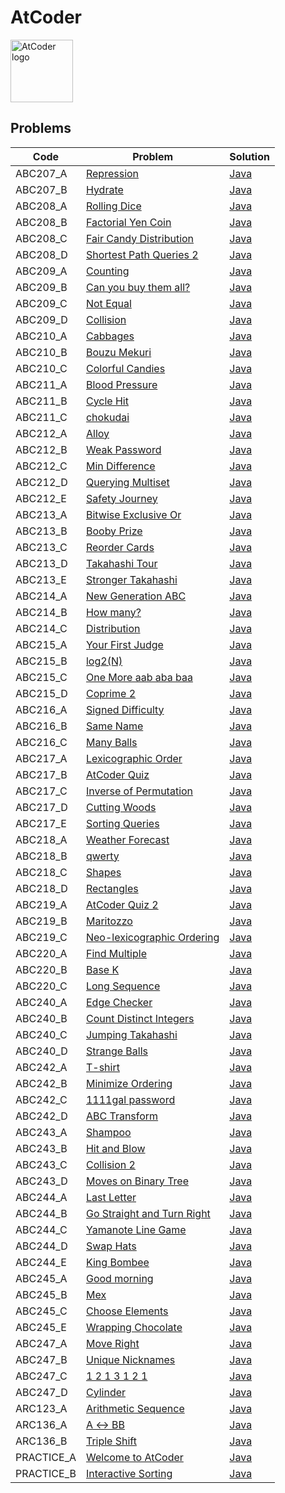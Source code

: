# AtCoder

<img src="https://img.atcoder.jp/assets/atcoder.png" alt="AtCoder logo" style="height: 100px; width:100px;" />

## Problems

<!-- @BEGIN:Problems -->
| Code | Problem | Solution |
| --- | --- | --- |
| ABC207_A | [Repression](https://atcoder.jp/contests/abc207/tasks/abc207_a) | [Java](src/main/java/com/github/pareronia/atcoder/abc/_207/A/Main.java) |
| ABC207_B | [Hydrate](https://atcoder.jp/contests/abc207/tasks/abc207_b) | [Java](src/main/java/com/github/pareronia/atcoder/abc/_207/B/Main.java) |
| ABC208_A | [Rolling Dice](https://atcoder.jp/contests/abc208/tasks/abc208_a) | [Java](src/main/java/com/github/pareronia/atcoder/abc/_208/A/Main.java) |
| ABC208_B | [Factorial Yen Coin](https://atcoder.jp/contests/abc208/tasks/abc208_b) | [Java](src/main/java/com/github/pareronia/atcoder/abc/_208/B/Main.java) |
| ABC208_C | [Fair Candy Distribution](https://atcoder.jp/contests/abc208/tasks/abc208_c) | [Java](src/main/java/com/github/pareronia/atcoder/abc/_208/C/Main.java) |
| ABC208_D | [Shortest Path Queries 2](https://atcoder.jp/contests/abc208/tasks/abc208_d) | [Java](src/main/java/com/github/pareronia/atcoder/abc/_208/D/Main.java) |
| ABC209_A | [Counting](https://atcoder.jp/contests/abc209/tasks/abc209_a) | [Java](src/main/java/com/github/pareronia/atcoder/abc/_209/A/Main.java) |
| ABC209_B | [Can you buy them all?](https://atcoder.jp/contests/abc209/tasks/abc209_b) | [Java](src/main/java/com/github/pareronia/atcoder/abc/_209/B/Main.java) |
| ABC209_C | [Not Equal](https://atcoder.jp/contests/abc209/tasks/abc209_c) | [Java](src/main/java/com/github/pareronia/atcoder/abc/_209/C/Main.java) |
| ABC209_D | [Collision](https://atcoder.jp/contests/abc209/tasks/abc209_d) | [Java](src/main/java/com/github/pareronia/atcoder/abc/_209/D/Main.java) |
| ABC210_A | [Cabbages](https://atcoder.jp/contests/abc210/tasks/abc210_a) | [Java](src/main/java/com/github/pareronia/atcoder/abc/_210/a/Main.java) |
| ABC210_B | [Bouzu Mekuri](https://atcoder.jp/contests/abc210/tasks/abc210_b) | [Java](src/main/java/com/github/pareronia/atcoder/abc/_210/b/Main.java) |
| ABC210_C | [Colorful Candies](https://atcoder.jp/contests/abc210/tasks/abc210_c) | [Java](src/main/java/com/github/pareronia/atcoder/abc/_210/c/Main.java) |
| ABC211_A | [Blood Pressure](https://atcoder.jp/contests/abc211/tasks/abc211_a) | [Java](src/main/java/com/github/pareronia/atcoder/abc/_211/a/Main.java) |
| ABC211_B | [Cycle Hit](https://atcoder.jp/contests/abc211/tasks/abc211_b) | [Java](src/main/java/com/github/pareronia/atcoder/abc/_211/b/Main.java) |
| ABC211_C | [chokudai](https://atcoder.jp/contests/abc211/tasks/abc211_c) | [Java](src/main/java/com/github/pareronia/atcoder/abc/_211/c/Main.java) |
| ABC212_A | [Alloy](https://atcoder.jp/contests/abc212/tasks/abc212_a) | [Java](src/main/java/com/github/pareronia/atcoder/abc/_212/a/Main.java) |
| ABC212_B | [Weak Password](https://atcoder.jp/contests/abc212/tasks/abc212_b) | [Java](src/main/java/com/github/pareronia/atcoder/abc/_212/b/Main.java) |
| ABC212_C | [Min Difference](https://atcoder.jp/contests/abc212/tasks/abc212_c) | [Java](src/main/java/com/github/pareronia/atcoder/abc/_212/c/Main.java) |
| ABC212_D | [Querying Multiset](https://atcoder.jp/contests/abc212/tasks/abc212_d) | [Java](src/main/java/com/github/pareronia/atcoder/abc/_212/d/Main.java) |
| ABC212_E | [Safety Journey](https://atcoder.jp/contests/abc212/tasks/abc212_e) | [Java](src/main/java/com/github/pareronia/atcoder/abc/_212/e/Main.java) |
| ABC213_A | [Bitwise Exclusive Or](https://atcoder.jp/contests/abc213/tasks/abc213_a) | [Java](src/main/java/com/github/pareronia/atcoder/abc/_213/a/Main.java) |
| ABC213_B | [Booby Prize](https://atcoder.jp/contests/abc213/tasks/abc213_b) | [Java](src/main/java/com/github/pareronia/atcoder/abc/_213/b/Main.java) |
| ABC213_C | [Reorder Cards](https://atcoder.jp/contests/abc213/tasks/abc213_c) | [Java](src/main/java/com/github/pareronia/atcoder/abc/_213/c/Main.java) |
| ABC213_D | [Takahashi Tour](https://atcoder.jp/contests/abc213/tasks/abc213_d) | [Java](src/main/java/com/github/pareronia/atcoder/abc/_213/d/Main.java) |
| ABC213_E | [Stronger Takahashi](https://atcoder.jp/contests/abc213/tasks/abc213_e) | [Java](src/main/java/com/github/pareronia/atcoder/abc/_213/e/Main.java) |
| ABC214_A | [New Generation ABC](https://atcoder.jp/contests/abc214/tasks/abc214_a) | [Java](src/main/java/com/github/pareronia/atcoder/abc/_214/a/Main.java) |
| ABC214_B | [How many?](https://atcoder.jp/contests/abc214/tasks/abc214_b) | [Java](src/main/java/com/github/pareronia/atcoder/abc/_214/b/Main.java) |
| ABC214_C | [Distribution](https://atcoder.jp/contests/abc214/tasks/abc214_c) | [Java](src/main/java/com/github/pareronia/atcoder/abc/_214/c/Main.java) |
| ABC215_A | [Your First Judge](https://atcoder.jp/contests/abc215/tasks/abc215_a) | [Java](src/main/java/com/github/pareronia/atcoder/abc/_215/a/Main.java) |
| ABC215_B | [log2(N)](https://atcoder.jp/contests/abc215/tasks/abc215_b) | [Java](src/main/java/com/github/pareronia/atcoder/abc/_215/b/Main.java) |
| ABC215_C | [One More aab aba baa](https://atcoder.jp/contests/abc215/tasks/abc215_c) | [Java](src/main/java/com/github/pareronia/atcoder/abc/_215/c/Main.java) |
| ABC215_D | [Coprime 2](https://atcoder.jp/contests/abc215/tasks/abc215_d) | [Java](src/main/java/com/github/pareronia/atcoder/abc/_215/d/Main.java) |
| ABC216_A | [Signed Difficulty](https://atcoder.jp/contests/abc216/tasks/abc216_a) | [Java](src/main/java/com/github/pareronia/atcoder/abc/_216/a/Main.java) |
| ABC216_B | [Same Name](https://atcoder.jp/contests/abc216/tasks/abc216_b) | [Java](src/main/java/com/github/pareronia/atcoder/abc/_216/b/Main.java) |
| ABC216_C | [Many Balls](https://atcoder.jp/contests/abc216/tasks/abc216_c) | [Java](src/main/java/com/github/pareronia/atcoder/abc/_216/c/Main.java) |
| ABC217_A | [Lexicographic Order](https://atcoder.jp/contests/abc217/tasks/abc217_a) | [Java](src/main/java/com/github/pareronia/atcoder/abc/_217/a/Main.java) |
| ABC217_B | [AtCoder Quiz](https://atcoder.jp/contests/abc217/tasks/abc217_b) | [Java](src/main/java/com/github/pareronia/atcoder/abc/_217/b/Main.java) |
| ABC217_C | [Inverse of Permutation](https://atcoder.jp/contests/abc217/tasks/abc217_c) | [Java](src/main/java/com/github/pareronia/atcoder/abc/_217/c/Main.java) |
| ABC217_D | [Cutting Woods](https://atcoder.jp/contests/abc217/tasks/abc217_d) | [Java](src/main/java/com/github/pareronia/atcoder/abc/_217/d/Main.java) |
| ABC217_E | [Sorting Queries](https://atcoder.jp/contests/abc217/tasks/abc217_e) | [Java](src/main/java/com/github/pareronia/atcoder/abc/_217/e/Main.java) |
| ABC218_A | [Weather Forecast](https://atcoder.jp/contests/abc218/tasks/abc218_a) | [Java](src/main/java/com/github/pareronia/atcoder/abc/_218/a/Main.java) |
| ABC218_B | [qwerty](https://atcoder.jp/contests/abc218/tasks/abc218_b) | [Java](src/main/java/com/github/pareronia/atcoder/abc/_218/b/Main.java) |
| ABC218_C | [Shapes](https://atcoder.jp/contests/abc218/tasks/abc218_c) | [Java](src/main/java/com/github/pareronia/atcoder/abc/_218/c/Main.java) |
| ABC218_D | [Rectangles](https://atcoder.jp/contests/abc218/tasks/abc218_d) | [Java](src/main/java/com/github/pareronia/atcoder/abc/_218/d/Main.java) |
| ABC219_A | [AtCoder Quiz 2](https://atcoder.jp/contests/abc219/tasks/abc219_a) | [Java](src/main/java/com/github/pareronia/atcoder/abc/_219/a/Main.java) |
| ABC219_B | [Maritozzo](https://atcoder.jp/contests/abc219/tasks/abc219_b) | [Java](src/main/java/com/github/pareronia/atcoder/abc/_219/b/Main.java) |
| ABC219_C | [Neo-lexicographic Ordering](https://atcoder.jp/contests/abc219/tasks/abc219_c) | [Java](src/main/java/com/github/pareronia/atcoder/abc/_219/c/Main.java) |
| ABC220_A | [Find Multiple](https://atcoder.jp/contests/abc220/tasks/abc220_a) | [Java](src/main/java/com/github/pareronia/atcoder/abc/_220/a/Main.java) |
| ABC220_B | [Base K](https://atcoder.jp/contests/abc220/tasks/abc220_b) | [Java](src/main/java/com/github/pareronia/atcoder/abc/_220/b/Main.java) |
| ABC220_C | [Long Sequence](https://atcoder.jp/contests/abc220/tasks/abc220_c) | [Java](src/main/java/com/github/pareronia/atcoder/abc/_220/c/Main.java) |
| ABC240_A | [Edge Checker](https://atcoder.jp/contests/abc240/tasks/abc240_a) | [Java](src/main/java/com/github/pareronia/atcoder/abc/_240/a/Main.java) |
| ABC240_B | [Count Distinct Integers](https://atcoder.jp/contests/abc240/tasks/abc240_b) | [Java](src/main/java/com/github/pareronia/atcoder/abc/_240/b/Main.java) |
| ABC240_C | [Jumping Takahashi](https://atcoder.jp/contests/abc240/tasks/abc240_c) | [Java](src/main/java/com/github/pareronia/atcoder/abc/_240/c/Main.java) |
| ABC240_D | [Strange Balls](https://atcoder.jp/contests/abc240/tasks/abc240_d) | [Java](src/main/java/com/github/pareronia/atcoder/abc/_240/d/Main.java) |
| ABC242_A | [T-shirt](https://atcoder.jp/contests/abc242/tasks/abc242_a) | [Java](src/main/java/com/github/pareronia/atcoder/abc/_242/a/Main.java) |
| ABC242_B | [Minimize Ordering](https://atcoder.jp/contests/abc242/tasks/abc242_b) | [Java](src/main/java/com/github/pareronia/atcoder/abc/_242/b/Main.java) |
| ABC242_C | [1111gal password](https://atcoder.jp/contests/abc242/tasks/abc242_c) | [Java](src/main/java/com/github/pareronia/atcoder/abc/_242/c/Main.java) |
| ABC242_D | [ABC Transform](https://atcoder.jp/contests/abc242/tasks/abc242_d) | [Java](src/main/java/com/github/pareronia/atcoder/abc/_242/d/Main.java) |
| ABC243_A | [Shampoo](https://atcoder.jp/contests/abc243/tasks/abc243_a) | [Java](src/main/java/com/github/pareronia/atcoder/abc/_243/a/Main.java) |
| ABC243_B | [Hit and Blow](https://atcoder.jp/contests/abc243/tasks/abc243_b) | [Java](src/main/java/com/github/pareronia/atcoder/abc/_243/b/Main.java) |
| ABC243_C | [Collision 2](https://atcoder.jp/contests/abc243/tasks/abc243_c) | [Java](src/main/java/com/github/pareronia/atcoder/abc/_243/c/Main.java) |
| ABC243_D | [Moves on Binary Tree](https://atcoder.jp/contests/abc243/tasks/abc243_d) | [Java](src/main/java/com/github/pareronia/atcoder/abc/_243/d/Main.java) |
| ABC244_A | [Last Letter](https://atcoder.jp/contests/abc244/tasks/abc244_a) | [Java](src/main/java/com/github/pareronia/atcoder/abc/_244/a/Main.java) |
| ABC244_B | [Go Straight and Turn Right](https://atcoder.jp/contests/abc244/tasks/abc244_b) | [Java](src/main/java/com/github/pareronia/atcoder/abc/_244/b/Main.java) |
| ABC244_C | [Yamanote Line Game](https://atcoder.jp/contests/abc244/tasks/abc244_c) | [Java](src/main/java/com/github/pareronia/atcoder/abc/_244/c/Main.java) |
| ABC244_D | [Swap Hats](https://atcoder.jp/contests/abc244/tasks/abc244_d) | [Java](src/main/java/com/github/pareronia/atcoder/abc/_244/d/Main.java) |
| ABC244_E | [King Bombee](https://atcoder.jp/contests/abc244/tasks/abc244_e) | [Java](src/main/java/com/github/pareronia/atcoder/abc/_244/e/Main.java) |
| ABC245_A | [Good morning](https://atcoder.jp/contests/abc245/tasks/abc245_a) | [Java](src/main/java/com/github/pareronia/atcoder/abc/_245/a/Main.java) |
| ABC245_B | [Mex](https://atcoder.jp/contests/abc245/tasks/abc245_b) | [Java](src/main/java/com/github/pareronia/atcoder/abc/_245/b/Main.java) |
| ABC245_C | [Choose Elements](https://atcoder.jp/contests/abc245/tasks/abc245_c) | [Java](src/main/java/com/github/pareronia/atcoder/abc/_245/c/Main.java) |
| ABC245_E | [Wrapping Chocolate](https://atcoder.jp/contests/abc245/tasks/abc245_e) | [Java](src/main/java/com/github/pareronia/atcoder/abc/_245/e/Main.java) |
| ABC247_A | [Move Right](https://atcoder.jp/contests/abc247/tasks/abc247_a) | [Java](src/main/java/com/github/pareronia/atcoder/abc/_247/a/Main.java) |
| ABC247_B | [Unique Nicknames](https://atcoder.jp/contests/abc247/tasks/abc247_b) | [Java](src/main/java/com/github/pareronia/atcoder/abc/_247/b/Main.java) |
| ABC247_C | [1 2 1 3 1 2 1](https://atcoder.jp/contests/abc247/tasks/abc247_c) | [Java](src/main/java/com/github/pareronia/atcoder/abc/_247/c/Main.java) |
| ABC247_D | [Cylinder](https://atcoder.jp/contests/abc247/tasks/abc247_d) | [Java](src/main/java/com/github/pareronia/atcoder/abc/_247/d/Main.java) |
| ARC123_A | [Arithmetic Sequence](https://atcoder.jp/contests/arc123/tasks/arc123_a) | [Java](src/main/java/com/github/pareronia/atcoder/arc/_123/a/Main.java) |
| ARC136_A | [A ↔ BB](https://atcoder.jp/contests/arc136/tasks/arc136_a) | [Java](src/main/java/com/github/pareronia/atcoder/arc/_136/a/Main.java) |
| ARC136_B | [Triple Shift](https://atcoder.jp/contests/arc136/tasks/arc136_b) | [Java](src/main/java/com/github/pareronia/atcoder/arc/_136/b/Main.java) |
| PRACTICE_A | [Welcome to AtCoder](https://atcoder.jp/contests/practice/tasks/practice_1) | [Java](src/main/java/com/github/pareronia/atcoder/practice/A/Main.java) |
| PRACTICE_B | [Interactive Sorting](https://atcoder.jp/contests/practice/tasks/practice_2) | [Java](src/main/java/com/github/pareronia/atcoder/practice/B/Main.java) |
<!-- @END:Problems -->
